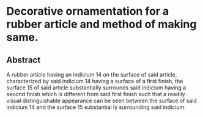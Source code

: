 # Decorative ornamentation for a rubber article and method of making same.

## Abstract
A rubber article having an indicium 14 on the surface of said article, characterized by said indicium 14 having a surface of a first finish, the surface 15 of said article substantially surrounds said indicium having a second finish which is different from said first finish such that a readily visual distinguishable appearance can be seen between the surface of said indicium 14 and the surface 15 substantial ly surrounding said indicium.